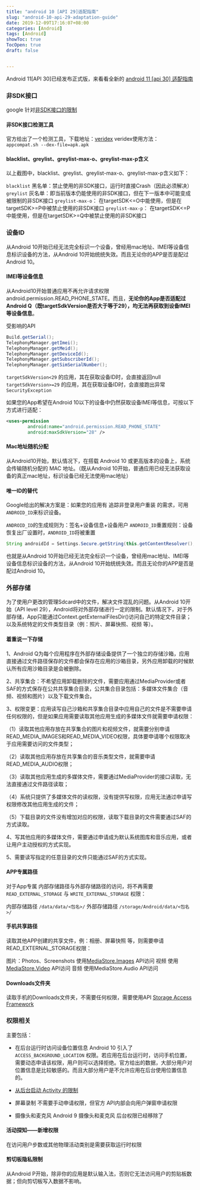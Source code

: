 ```yaml
---
title: "android 10 [API 29]适配指南"
slug: "android-10-api-29-adaptation-guide"
date: 2019-12-09T17:16:07+08:00
categories: [Android]
tags: [Android]
showToc: true
TocOpen: true
draft: false


---
```

                

Android 11[API 30]已经发布正式版，来看看全新的 [android 11 \[api 30\] 适配指南][1] 


### 非SDK接口
google 针对[非SDK接口的限制][2] 

#### 非SDK接口检测工具

官方给出了一个检测工具，下载地址：[veridex][3]
veridex使用方法：
`appcompat.sh --dex-file=apk.apk`

#### blacklist、greylist、greylist-max-o、greylist-max-p含义
以上截图中，blacklist、greylist、greylist-max-o、greylist-max-p含义如下：

`blacklist` 黑名单：禁止使用的非SDK接口，运行时直接Crash（因此必须解决）
`greylist` 灰名单：即当前版本仍能使用的非SDK接口，但在下一版本中可能变成被限制的非SDK接口
`greylist-max-o`： 在targetSDK<=O中能使用，但是在targetSDK>=P中被禁止使用的非SDK接口
`greylist-max-p`： 在targetSDK<=P中能使用，但是在targetSDK>=Q中被禁止使用的非SDK接口

### 设备ID

从Android 10开始已经无法完全标识一个设备，曾经用mac地址、IMEI等设备信息标识设备的方法，从Android 10开始统统失效。而且无论你的APP是否是配过Android 10。

#### IMEI等设备信息
从Android10开始普通应用不再允许请求权限android.permission.READ_PHONE_STATE。而且，**无论你的App是否适配过Android Q（既targetSdkVersion是否大于等于29），均无法再获取到设备IMEI等设备信息**。

受影响的API
```java
Build.getSerial();
TelephonyManager.getImei();
TelephonyManager.getMeid();
TelephonyManager.getDeviceId();
TelephonyManager.getSubscriberId();
TelephonyManager.getSimSerialNumber();
```
`targetSdkVersion<29` 的应用，其在获取设备ID时，会直接返回null
`targetSdkVersion>=29` 的应用，其在获取设备ID时，会直接跑出异常`SecurityException`

如果您的App希望在Android 10以下的设备中仍然获取设备IMEI等信息，可按以下方式进行适配：

```xml
<uses-permission
        android:name="android.permission.READ_PHONE_STATE"
        android:maxSdkVersion="28" />
```
#### Mac地址随机分配
从Android10开始，默认情况下，在搭载 Android 10 或更高版本的设备上，系统会传输随机分配的 MAC 地址。（既从Android 10开始，普通应用已经无法获取设备的真正mac地址，标识设备已经无法使用mac地址）

#### 唯一ID的替代
Google给出的解决方案是：如果您的应用有 追踪非登录用户重装 的需求，可用`ANDROID_ID`来标识设备。

`ANDROID_ID`的生成规则为：签名+设备信息+设备用户
`ANDROID_ID`重置规则：设备恢复出厂设置时，`ANDROID_ID`将被重置
```java
String androidId = Settings.Secure.getString(this.getContentResolver(), Settings.Secure.ANDROID_ID);
```
也就是从Android 10开始已经无法完全标识一个设备，曾经用mac地址、IMEI等设备信息标识设备的方法，从Android 10开始统统失效。而且无论你的APP是否是配过Android 10。

### 外部存储

为了使用户更改的管理Sdcard中的文件，解决文件混乱的问题。从Android 10开始（API level 29），Android将对外部存储进行一定的限制。默认情况下，对于外部存储，App只能通过Context.getExternalFilesDir()访问自己的特定文件目录；以及系统特定的文件类型目录（例：照片、屏幕快照、视频 等）。

#### 着重说一下存储
1、Android Q为每个应用程序在外部存储设备提供了一个独立的存储沙箱，应用直接通过文件路径保存的文件都会保存在应用的沙箱目录，另外应用卸载的时候默认所有应用沙箱目录是会被删除。

2、共享集合：不希望应用卸载删除的文件，需要应用通过MediaProvider或者SAF的方式保存在公共共享集合目录，公共集合目录包括：多媒体文件集合（音频、视频和图片）以及下载文件集合。

3、权限变更：应用读写自己沙箱和共享集合目录中应用自己的文件是不需要申请任何权限的，但是如果应用需要读取其他应用生成的多媒体文件就需要申请权限：

（1）读取其他应用存放在共享集合的图片和视频文件，就需要分别申请READ_MEDIA_IMAGES和READ_MEDIA_VIDEO权限，具体要申请哪个权限取决于应用需要访问的文件类型；

（2）读取其他应用存放在共享集合的音乐类型文件，就需要申请READ_MEDIA_AUDIO权限；

（3）读取其他应用生成的多媒体文件，需要通过MediaProvider的接口读取，无法直接通过文件路径读取；

（4）系统只提供了多媒体文件的读权限，没有提供写权限，应用无法通过申请写权限修改其他应用生成的文件；

（5）下载目录的文件没有增加对应的权限，读取下载目录的文件需要通过SAF的方式读取。

4、写其他应用的多媒体文件，需要通过申请成为默认系统图库和音乐应用，或者让用户主动授权的方式实现。

5、需要读写指定的任意目录的文件只能通过SAF的方式实现。

#### APP专属路径
对于App专属 内部存储路径与外部存储路径的访问，将不再需要 `READ_EXTERNAL_STORAGE` 与 `WRITE_EXTERNAL_STORAGE` 权限：

内部存储路径 `/data/data/<包名>/`
外部存储路径  `/storage/Android/data/<包名>/`

#### 手机共享路径
读取其他APP创建的共享文件，例：相册、屏幕快照 等，则需要申请READ_EXTERNAL_STORAGE权限：

图片：Photos、Screenshots 使用[MediaStore.Images][4] API访问
视频 使用[MediaStore.Video][5] API访问
音频 使用MediaStore.Audio API访问

#### Downloads文件夹

读取手机的Downloads文件夹，不需要任何权限，需要使用API [Storage Access Framework][6]

### 权限相关
主要包括：

- 在后台运行时访问设备位置信息
Android 10 引入了 `ACCESS_BACKGROUND_LOCATION` 权限。若应用在后台运行时，访问手机位置，需要动态申请该权限，用户则可以选择拒绝。官方给出的数据，大部分用户对位置信息是比较敏感的。而且大部分用户是不允许应用在后台使用位置信息的。

- [从后台启动 Activity 的限制][7]

- 屏幕录制
不需要手动申请权限，但官方 API内部会向用户弹窗申请权限

- 摄像头和麦克风
 Android 9 摄像头和麦克风 后台权限已经移除了

#### 活动探知——新增权限
在访问用户步数或其他物理活动类别是需要获取运行时权限
#### 剪切板隐私限制
从Android P开始，除非你的应用是默认输入法，否则它无法访问用户的剪贴板数据；但向剪切板写入数据不影响。


  [1]: https://apkdv.com/android-11-api-30-adaptation-guide.html
  [2]: https://developer.android.com/distribute/best-practices/develop/restrictions-non-sdk-interfaces#test-for-non-sdk
  [3]: https://android.googlesource.com/platform/prebuilts/runtime/+/master/appcompat
  [4]: https://developer.android.com/reference/android/provider/MediaStore.Images
  [5]: https://developer.android.com/reference/android/provider/MediaStore.Video
  [6]: https://developer.android.com/guide/topics/providers/document-provider
  [7]: https://developer.android.com/guide/components/activities/background-starts